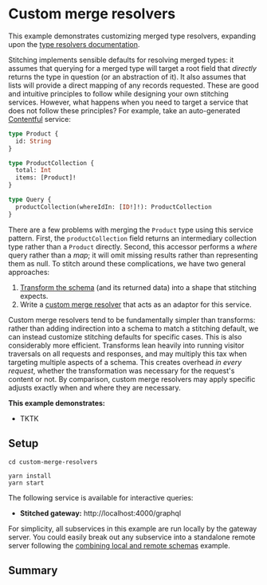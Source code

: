 # Custom merge resolvers

This example demonstrates customizing merged type resolvers, expanding upon the [type resolvers documentation](https://www.graphql-tools.com/docs/schema-stitching/stitch-type-merging#type-resolvers).

Stitching implements sensible defaults for resolving merged types: it assumes that querying for a merged type will target a root field that _directly_ returns the type in question (or an abstraction of it). It also assumes that lists will provide a direct mapping of any records requested. These are good and intuitive principles to follow while designing your own stitching services. However, what happens when you need to target a service that does not follow these principles? For example, take an auto-generated [Contentful](https://www.contentful.com/) service:

```graphql
type Product {
  id: String
}

type ProductCollection {
  total: Int
  items: [Product]!
}

type Query {
  productCollection(whereIdIn: [ID!]!): ProductCollection
}
```

There are a few problems with merging the `Product` type using this service pattern. First, the `productCollection` field returns an intermediary collection type rather than a `Product` directly. Second, this accessor performs a _where_ query rather than a _map_; it will omit missing results rather than representing them as null. To stitch around these complications, we have two general approaches:

1. [Transform the schema](https://www.graphql-tools.com/docs/schema-stitching/stitch-combining-schemas#adding-transforms) (and its returned data) into a shape that stitching expects.
2. Write a [custom merge resolver](https://www.graphql-tools.com/docs/schema-stitching/stitch-type-merging#type-resolvers) that acts as an adaptor for this service.

Custom merge resolvers tend to be fundamentally simpler than transforms: rather than adding indirection into a schema to match a stitching default, we can instead customize stitching defaults for specific cases. This is also considerably more efficient. Transforms lean heavily into running visitor traversals on all requests and responses, and may multiply this tax when targeting multiple aspects of a schema. This creates overhead _in every request_, whether the transformation was necessary for the request's content or not. By comparison, custom merge resolvers may apply specific adjusts exactly when and where they are necessary.

**This example demonstrates:**

- TKTK

## Setup

```shell
cd custom-merge-resolvers

yarn install
yarn start
```

The following service is available for interactive queries:

- **Stitched gateway:** http://localhost:4000/graphql

For simplicity, all subservices in this example are run locally by the gateway server. You could easily break out any subservice into a standalone remote server following the [combining local and remote schemas](../combining-local-and-remote-schemas) example.

## Summary


